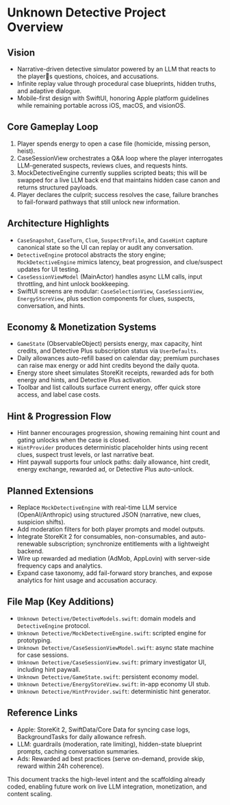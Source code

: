# Unknown Detective Project Overview

## Vision
- Narrative-driven detective simulator powered by an LLM that reacts to the players questions, choices, and accusations.
- Infinite replay value through procedural case blueprints, hidden truths, and adaptive dialogue.
- Mobile-first design with SwiftUI, honoring Apple platform guidelines while remaining portable across iOS, macOS, and visionOS.

## Core Gameplay Loop
1. Player spends energy to open a case file (homicide, missing person, heist).
2. CaseSessionView orchestrates a Q&A loop where the player interrogates LLM-generated suspects, reviews clues, and requests hints.
3. MockDetectiveEngine currently supplies scripted beats; this will be swapped for a live LLM back end that maintains hidden case canon and returns structured payloads.
4. Player declares the culprit; success resolves the case, failure branches to fail-forward pathways that still unlock new information.

## Architecture Highlights
- `CaseSnapshot`, `CaseTurn`, `Clue`, `SuspectProfile`, and `CaseHint` capture canonical state so the UI can replay or audit any conversation.
- `DetectiveEngine` protocol abstracts the story engine; `MockDetectiveEngine` mimics latency, beat progression, and clue/suspect updates for UI testing.
- `CaseSessionViewModel` (MainActor) handles async LLM calls, input throttling, and hint unlock bookkeeping.
- SwiftUI screens are modular: `CaseSelectionView`, `CaseSessionView`, `EnergyStoreView`, plus section components for clues, suspects, conversation, and hints.

## Economy & Monetization Systems
- `GameState` (ObservableObject) persists energy, max capacity, hint credits, and Detective Plus subscription status via `UserDefaults`.
- Daily allowances auto-refill based on calendar day; premium purchases can raise max energy or add hint credits beyond the daily quota.
- Energy store sheet simulates StoreKit receipts, rewarded ads for both energy and hints, and Detective Plus activation.
- Toolbar and list callouts surface current energy, offer quick store access, and label case costs.

## Hint & Progression Flow
- Hint banner encourages progression, showing remaining hint count and gating unlocks when the case is closed.
- `HintProvider` produces deterministic placeholder hints using recent clues, suspect trust levels, or last narrative beat.
- Hint paywall supports four unlock paths: daily allowance, hint credit, energy exchange, rewarded ad, or Detective Plus auto-unlock.

## Planned Extensions
- Replace `MockDetectiveEngine` with real-time LLM service (OpenAI/Anthropic) using structured JSON (narrative, new clues, suspicion shifts).
- Add moderation filters for both player prompts and model outputs.
- Integrate StoreKit 2 for consumables, non-consumables, and auto-renewable subscription; synchronize entitlements with a lightweight backend.
- Wire up rewarded ad mediation (AdMob, AppLovin) with server-side frequency caps and analytics.
- Expand case taxonomy, add fail-forward story branches, and expose analytics for hint usage and accusation accuracy.

## File Map (Key Additions)
- `Unknown Detective/DetectiveModels.swift`: domain models and `DetectiveEngine` protocol.
- `Unknown Detective/MockDetectiveEngine.swift`: scripted engine for prototyping.
- `Unknown Detective/CaseSessionViewModel.swift`: async state machine for case sessions.
- `Unknown Detective/CaseSessionView.swift`: primary investigator UI, including hint paywall.
- `Unknown Detective/GameState.swift`: persistent economy model.
- `Unknown Detective/EnergyStoreView.swift`: in-app economy UI stub.
- `Unknown Detective/HintProvider.swift`: deterministic hint generator.

## Reference Links
- Apple: StoreKit 2, SwiftData/Core Data for syncing case logs, BackgroundTasks for daily allowance refresh.
- LLM: guardrails (moderation, rate limiting), hidden-state blueprint prompts, caching conversation summaries.
- Ads: Rewarded ad best practices (serve on-demand, provide skip, reward within 24h coherence).

This document tracks the high-level intent and the scaffolding already coded, enabling future work on live LLM integration, monetization, and content scaling.

